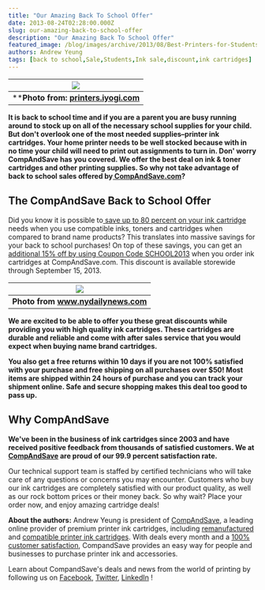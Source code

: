 ```yaml
---
title: "Our Amazing Back To School Offer"
date: 2013-08-24T02:28:00.000Z
slug: our-amazing-back-to-school-offer
description: "Our Amazing Back To School Offer"
featured_image: /blog/images/archive/2013/08/Best-Printers-for-Students-1.jpg
authors: Andrew Yeung
tags: [back to school,Sale,Students,Ink sale,discount,ink cartridges]
---
```


| [![](/blog/images/Best-Printers-for-Students-1.jpg)](/blog/images/Best-Printers-for-Students-1.jpg)                         |
| ---------------------------------------------------------------------------------------------------------------------- |
| ****Photo from: [printers.iyogi.com](https://printers.iyogi.com/types/best-printers/best-printers-for-students.html)** |

**It is back to school time and if you are a parent you are busy running around to stock up on all of the necessary school supplies for your child. But don't overlook one of the most needed supplies–printer ink cartridges. Your home printer needs to be well stocked because with in no time your child will need to print out assignments to turn in. Don' worry CompAndSave has you covered. We offer the best deal on ink & toner cartridges and other printing supplies. So why not take advantage of back to school sales offered by[ CompAndSave.com](https://www.compandsave.com/)?**

## **The CompAndSave Back to School Offer**

Did you know it is possible to[ save up to 80 percent on your ink cartridge](https://www.compandsave.com/) needs when you use compatible inks, toners and cartridges when compared to brand name products? This translates into massive savings for your back to school purchases! On top of these savings, you can get an[ additional 15% off by using Coupon Code SCHOOL2013](https://www.compandsave.com/expired-deals) when you order ink cartridges at CompAndSave.com. This discount is available storewide through September 15, 2013\. 

| [![](/blog/images/amd-student-computer-jpg.jpg)](/blog/images/amd-student-computer-jpg.jpg) |
| -------------------------------------------------------------------------------------- |
| **Photo from www.nydailynews.com**                                                     |

**We are excited to be able to offer you these great discounts while providing you with high quality ink cartridges. These cartridges are durable and reliable and come with after sales service that you would expect when buying name brand cartridges.** 

**You also get a free returns within 10 days if you are not 100% satisfied with your purchase and free shipping on all purchases over $50! Most items are shipped within 24 hours of purchase and you can track your shipment online. Safe and secure shopping makes this deal too good to pass up.**

## **Why CompAndSave**

**We've been in the business of ink cartridges since 2003 and have received positive feedback from thousands of satisfied customers. We at[ CompAndSave](https://www.compandsave.com/about-us) are proud of our 99.9 percent satisfaction rate.**

Our technical support team is staffed by certified technicians who will take care of any questions or concerns you may encounter. Customers who buy our ink cartridges are completely satisfied with our product quality, as well as our rock bottom prices or their money back. So why wait? Place your order now, and enjoy amazing cartridge deals!  
  
  
**About the authors:** Andrew Yeung is president of [CompAndSave](https://www.compandsave.com/), a leading online provider of premium printer ink cartridges, including [remanufactured](https://www.compandsave.com/help) and [compatible printer ink cartridges](https://www.compandsave.com/help). With deals every month and a [100% customer satisfaction](https://www.compandsave.com/help), CompandSave provides an easy way for people and businesses to purchase printer ink and accessories.  
  
Learn about CompandSave's deals and news from the world of printing by following us on [Facebook](https://www.facebook.com/compandsave.ink), [Twitter](https://twitter.com/compandsave), [LinkedIn](https://www.linkedin.com) ! 